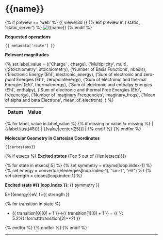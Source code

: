 # {{name}}

{% if preview == 'web' %}
{{ viewer3d }}
{% elif preview in ('static', 'static_server') %}
![{{name}}]({{image}})
{% endif %}

__Requested operations__

`{{ metadata['route'] }}`

__Relevant magnitudes__

{% set label_value = (('Charge' , charge),
                      ('Multiplicity', mult),
                      ('Stoichiometry', stoichiometry),
                      ('Number of Basis Functions', nbasis),
                      ('Electronic Energy (Eh)', electronic_energy),
                      ('Sum of electronic and zero-point Energies (Eh)', zeropointenergy),
                      ('Sum of electronic and thermal Energies (Eh)', thermalenergy),
                      ('Sum of electronic and enthalpy Energies (Eh)', enthalpy),
                      ('Sum of electronic and thermal Free Energies (Eh)', freeenergy),
                      ('Number of Imaginary Frequencies', imaginary_freqs),
                      ('Mean of alpha and beta Electrons', mean_of_electrons),
                     )
%}

| Datum                                            | Value                     |
|:-------------------------------------------------|--------------------------:|
{% for label, value in label_value %}
{% if missing or value != missing %}
| {{label.ljust(48)}} | {{value|center(25)}} |
{% endif %}
{% endfor %}

__Molecular Geometry in Cartesian Coordinates__

```xyz
{{cartesians}}
```
{% if etsecs %}
__Excited states__ (Top 5 out of {{len(etsecs)}})

{% for state in etsecs[:5] %}
{% set symmetry = etsyms[loop.index-1] %}
{% set energy = convertor(etenergies[loop.index-1], "cm-1", "eV") %}
{% set strength = etoscs[loop.index-1] %}

**Excited state #{{ loop.index }}**: {{ symmetry }}

E={{energy}}eV, f={{ strength }}

{% for transition in state %}
- {{ transition[0][0] + 1 }}->{{ transition[1][0] + 1 }} = {{ '{: 5.2%}'.format(transition[2]**2) }}

{% endfor %}
{% endfor %}
{% endif %}
***